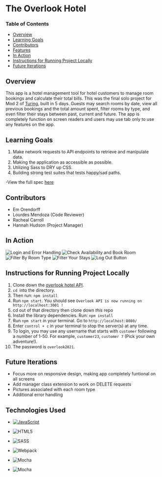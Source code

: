 # The Overlook Hotel 

### Table of Contents
- [Overview](#overview)
- [Learning Goals](#learning-goals)
- [Contributors](#contributors)
- [Features](#features)
- [In Action](#in-action)
- [Instructions for Running Project Locally](#intructions-for-running-project-locally)
- [Future Iterations](#future-iterations)


## Overview
This app is a hotel management tool for hotel customers to manage room bookings and calculate their total bills. This was the final solo project for Mod 2 of [Turing](https://turing.edu/), built in 5 days. Guests may search rooms by date, view all previous bookings and the total amount spent, filter rooms by type, and even filter their stays between past, current and future. The app is completely function on screen readers and users may use tab only to use any features on the app.

## Learning Goals 
1. Make network requests to API endpoints to retrieve and manipulate data.
2. Making the application as accessible as possible.
3. Utilizing Sass to DRY up CSS.
4. Building strong test suites that tests happy/sad paths. 

-View the full spec [here](https://frontend.turing.edu/projects/overlook.html)

## Contributors
- Em Orendorff
- Lourdes Mendoza (Code Reviewer)
- Racheal Carroll
- Hannah Hudson (Project Manager)

## In Action 
![Login and Error Handling](https://user-images.githubusercontent.com/77934658/122324000-aa05a600-ceed-11eb-97e3-2e237392d761.gif)
![Check Availability and Book Room](https://user-images.githubusercontent.com/77934658/122324033-b7bb2b80-ceed-11eb-8d77-d16038ee96a1.gif)
![Filter By Room Type](https://user-images.githubusercontent.com/77934658/122324360-429c2600-ceee-11eb-97fd-53f54df4e1ee.gif)
![Filter Your Stays](https://user-images.githubusercontent.com/77934658/122324418-5a73aa00-ceee-11eb-913d-c77413f5908a.gif)
![Log Out Button](https://user-images.githubusercontent.com/77934658/122324450-68c1c600-ceee-11eb-823c-420cc576cd0f.gif)

## Instructions for Running Project Locally 
1. Clone down the [overlook hotel API](https://github.com/turingschool-examples/overlook-api).
2. `cd `into the directory. 
3. Then run: `npm install`
4. Run `npm start`. You should see `Overlook API is now running on http://localhost:3001 !`
6. cd out of that directory then clone down *this* repo
7. Install the library dependencies. Run: `npm install`
8. Run `npm start` in your terminal. Go to `http://localhost:8080/`
9. Enter `control + c` in your terminal to stop the server(s) at any time.
10. To login, you may use any username that starts with `customer` following a number of 1-50. For example, `customer23`, `customer 7` (Pick your own adventure!).
11. The password is `overlook2021`.

## Future Iterations 
- Focus more on responsive design, making app completely funtional on all screens
- Add manager class extension to work on DELETE requests 
- Pictures associated with each room type
- Additional error handling

## Technologies Used

- [![JavaScript](https://img.shields.io/badge/javascript%20-%23323330.svg?&style=for-the-badge&logo=javascript&logoColor=%23F7DF1E)](https://www.javascript.com/)

- ![HTML5](https://img.shields.io/badge/html5%20-%23E34F26.svg?&style=for-the-badge&logo=html5&logoColor=white)

- ![SASS](https://img.shields.io/badge/SASS%20-hotpink.svg?&style=for-the-badge&logo=SASS&logoColor=white)

- ![Webpack](https://img.shields.io/badge/webpack%20-%238DD6F9.svg?&style=for-the-badge&logo=webpack&logoColor=black)

- ![Mocha](https://img.shields.io/badge/-mocha-%238D6748?&style=for-the-badge&logo=mocha&logoColor=white)

- ![Mocha](https://img.shields.io/badge/node.js%20-%2343853D.svg?&style=for-the-badge&logo=node.js&logoColor=white)
